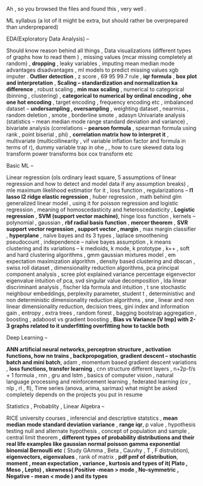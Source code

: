 Ah , so you browsed the files and found this , very well .

ML syllabus (a lot of it might be extra, but should rather be overprepared than underprepared) 

EDA(Exploratory Data Analysis) –

Should know reason behind all things , Data visualizations (different types of graphs how to read them ) , missing values (mcar missing completely at random) 
, **dropping** , leaky variables , imputing mean median mode advantages disadvantages , ml models to predict missing values xgb imputer . **Outlier detection** , z score , 69 95 99.7 rule , **iqr formula** , 
**box plot and interpretation** , **Scaling – standardization and normalization ka difference** , robust scaling , **min max scaling** , numerical to categorical (binning , clustering) , 
**categorical to numerical by ordinal encoding , ohe one hot encoding** , target encoding , frequency encoding etc , imbalanced dataset – **undersampling , oversampling** , weighting dataset , nearmiss ,
random deletion , smote , borderline smote , adasyn 
Univariate analysis (statistics – mean median mode range standard deviation and variance) , bivariate analysis (correlations – **pearson formula** , spearman formula using rank , point biserial , phi) ,
**correlation matrix how to interpret it** , multivariate (multicollinearity , vif variable inflation factor and formula in terms of r), dummy variable trap in ohe ,
, how to cure skewed data log transform power transforms box cox transform etc 


Basic ML – 


Linear regression (ols ordinary least square, 5 assumptions of linear regression and how to detect and model data if any assumption breaks) , mle maximum likelihood estimatior for it , loss function ,
regularizations – **l1 lasso l2 ridge elastic regression** , huber regression , math behind glm generalized linear model , using it for poisson regression and logistic regression ,
meaning of homoscedasticity and heteroscedasticity , **Logistic regression** , **SVM (support vector machine)**, hinge loss function , kernels – polynomial , gaussian , **rbf radial basis function** ,
**mercer theorem** , **SVR support vector regression , support vector , margin** , max margin classifier , **hyperplane** , naïve bayes and its 3 types , laplace smoothening pseudocount ,
independence – naïve bayes assumption , k means clustering and its variations – k medioids, k mode, k prototype , k++ , soft and hard clustering algorithms , gmm gaussian mixtures model ,
em expectation maximization algorithm , density based clustering and dbscan , swiss roll dataset , dimensionality reduction algorithms, pca principal component analysis , 
scree plot explained variance percentage eigenvector eigenvalue intuition of pca, svd singular value decomposition , lda linear discriminant analysis , fischer lda formula and intuition ,
t sne stochastic neighbour embeddings, perplexity parameter, student t , deterministivc and non deterministic dimensionality reduction algorithms , sne , linear and non linear dimensionality reduction, 
decision trees, gini index and information gain , entropy , extra trees , random forest , bagging bootstrap aggregation , boosting , adaboost vs gradient boosting , **Bias vs Variance [V Imp] with 2-3 graphs related to it underfitting overfitting how to tackle both** 


Deep Learning –

**ANN artificial neural networks, perceptron structure , activation functions, how nn trains , backpropogation**, **gradient descent – stochastic batch and mini batch**, adam ,
momentum based gradient descent variations , **loss functions, transfer learning** , cnn structure different layers , n+2p-f/s + 1 formula , rnn , gru and lstm , basics of computer vision 
, natural language processing and reinforcement learning , federated learning (cv , nlp , rl , fl), Time series (anova, arima, sarimax) 
what might be asked completely depends on the projects you put in resume 


Statistics , Probablity , Linear Algebra – 

RICE university courses , inferencial and descriptive statstics , **mean median mode standard deviation variance** , **range iqr**, p value , hypothesis testing null and alternate hypothesis , 
concept of population and sample , central limit theorem **, different types of probability distributions and their real life examples like gaussian normal poisson gamma exponential binomial Bernoulli etc** ( Study GAmma , Beta , Cauvhy  , T , F distrubtion), 
**eigenvectors, eigenvalues** , rank of matrix , **pdf pmf of distribution**, **moment , mean expectation , variance , kurtosis and types of it( Plato , Meso , Lepto) , skewness( Positive -mean > mode , No-symmetric , Negative - mean < mode  ) and its types**
